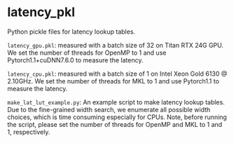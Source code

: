 # latency_pkl

Python pickle files for latency lookup tables.

`latency_gpu.pkl`: measured with a batch size of 32 on Titan RTX 24G GPU. We set the number of threads for OpenMP to 1 and use Pytorch1.1+cuDNN7.6.0 to measure the latency.

`latency_cpu.pkl`: measured with a batch size of 1 on Intel Xeon Gold 6130 @ 2.10GHz. We set the number of threads for MKL to 1 and use Pytorch1.1 to measure the latency.

`make_lat_lut_example.py`: An example script to make latency lookup tables. Due to the fine-grained width search, we enumerate all possible width choices, which is time consuming especially for CPUs. Note, before running the script, please set the number of threads for OpenMP and MKL to 1 and 1, respectively.